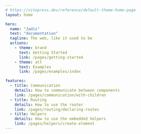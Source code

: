 ```yaml
---
# https://vitepress.dev/reference/default-theme-home-page
layout: home

hero:
  name: "Jadis"
  text: "documentation"
  tagline: The web, like it used to be
  actions:
    - theme: brand
      text: Getting Started
      link: /pages/getting-started
    - theme: alt
      text: Examples
      link: /pages/examples/index

features:
  - title: Communication
    details: How to communicate between components
    link: /pages/communication/with-children
  - title: Routing
    details: How to use the router
    link: /pages/routing/declaring-routes
  - title: Helpers
    details: How to use the embedded helpers
    link: /pages/helpers/create-element
---
```


